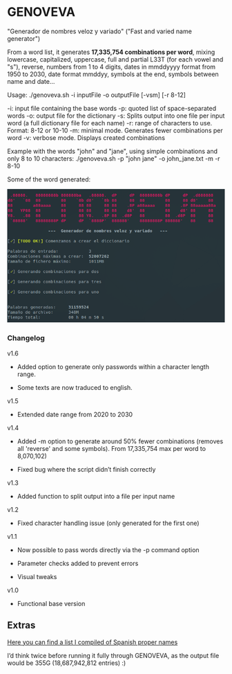 # GENOVEVA

"Generador de nombres veloz y variado" ("Fast and varied name generator")

From a word list, it generates **17,335,754 combinations per word**, mixing lowercase, capitalized, uppercase, full and partial L33T (for each vowel and "s"), reverse, numbers from 1 to 4 digits, dates in mmddyyyy format from 1950 to 2030, date format mmddyy, symbols at the end, symbols between name and date...


Usage:
./genoveva.sh -i inputFile -o outputFile [-vsm] [-r 8-12]

-i: input file containing the base words
-p: quoted list of space-separated words
-o: output file for the dictionary
-s: Splits output into one file per input word
    (a full dictionary file for each name)
-r: range of characters to use. Format: 8-12 or 10-10
-m: minimal mode. Generates fewer combinations per word
-v: verbose mode. Displays created combinations

Example with the words "john" and "jane", using simple combinations and only 8 to 10 characters:
./genoveva.sh -p "john jane" -o john_jane.txt -m -r 8-10

Some of the word generated:



<p align="center">
 <img src="genoveva.png" />
</p>


### Changelog

v1.6

- Added option to generate only passwords within a character length range.

- Some texts are now traduced to english.

v1.5

- Extended date range from 2020 to 2030

v1.4

- Added -m option to generate around 50% fewer combinations (removes all 'reverse' and some symbols). From 17,335,754 max per word to 8,070,102)

- Fixed bug where the script didn’t finish correctly

v1.3

- Added function to split output into a file per input name

v1.2

- Fixed character handling issue (only generated for the first one)

v1.1

- Now possible to pass words directly via the -p command option

- Parameter checks added to prevent errors

- Visual tweaks

v1.0

- Functional base version


## Extras
[Here you can find a list I compiled of Spanish proper names](other_stuffs/spanish_names.txt)

I’d think twice before running it fully through GENOVEVA, as the output file would be 355G (18,687,942,812 entries) :)